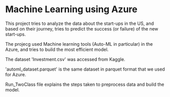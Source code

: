 # Machine Learning using Azure

This project tries to analyze the data about the start-ups in the US, and based on their journey, tries to predict the success (or failure) of the new start-ups.

The projecg used Machine learning tools (Auto-ML in particular) in the Azure, and tries to build the most efficient model.

The dataset 'Investment.csv' was accessed from Kaggle.

'automl_dataset.parquet' is the same dataset in parquet format that we used for Azure.

Run_TwoClass file explains the steps taken to preprocess data and build the model.
